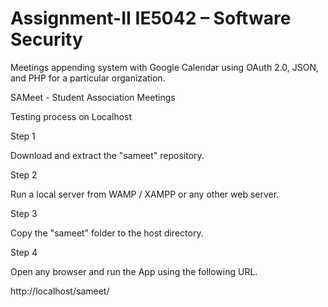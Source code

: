 # Assignment-II IE5042 – Software Security
Meetings appending system with Google Calendar using OAuth 2.0, JSON, and PHP for a particular organization.

SAMeet - Student Association Meetings

Testing process on Localhost

Step 1

Download and extract the "sameet" repository.

Step 2

Run a local server from WAMP / XAMPP or any other web server.

Step 3

Copy the "sameet" folder to the host directory.

Step 4

Open any browser and run the App using the following URL.

http://localhost/sameet/
